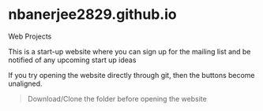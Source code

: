 # nbanerjee2829.github.io
Web Projects

This is a start-up website where you can sign up for the mailing list and be notified of any upcoming start up ideas

If you try opening the website directly through git, then the buttons become unaligned. 
>Download/Clone the folder before opening the website
